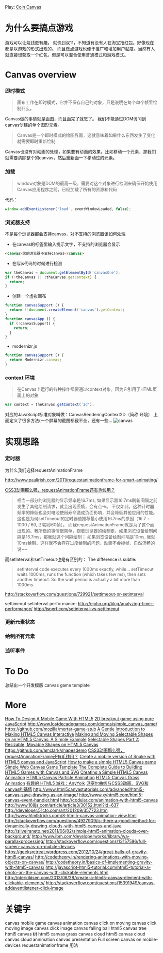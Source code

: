 Play: [Coin Canvas](http://gyf1.com/coin-canvas/)

# 为什么要搞点游戏
游戏可以让烧钱更有趣。
就快到双11，不知道有没有人在淘宝抢红包，好像现在都是以游戏的形式出现的。
而且做点游戏也便于推广和增加用户黏度。当然有人就直接想获取一个红包。但是可以混合使用普通模式和游戏模式。

# Canvas overview
### 即时模式
> 画布工作在即时模式，它并不保存自己的对象，只是说明在每个单个帧里绘制什么。

Canvas做的事情就是画图，而且画完了就忘了。
我们不能通过DOM访问到canvas创建的单个图形元素。

> Canvas是一个即时模式的绘图界面，这就意味着如果什么东西发生了变化就需要即时重新绘制

Canvas也没有对动画的处理，如果要有动画的效果，比如移动一个元素，那我们就需要清除整个的canvas，然后重新画一下移动过的元素。

### 加载
> window对象是DOM的最高一级，需要对这个对象进行检测来确保开始使用Canvas应用程序之前，已经加载了所有的资源和代码

代码：
```javascript
window.addEventListener('load', eventWindowLoaded, false);
```

### 浏览器支持
不是每个浏览器都会支持canvas，对不支持的浏览器该如何处理
* 在canvas的标签里输入提示文字，不支持的浏览器会显示
```html
<canvas>您的浏览器不支持canvas</canvas>
```
* 在写js代码的时候进行检测
```javascript
var theCanvas = document.getElementById('canvasOne');
if (!theCanvas || !theCanvas.getContext) {
  return;
}
```
* 创建一个虚拟画布
```javascript
function canvasSupport () {
  return !!document.createElement('canvas').getContext;
}
function canvasApp () {
  if (!canvasSupport) {
    return;
  }
}
```
* modernizr.js
```javascript
function canvasSupport () {
  return Modernizr.canvas;
}
```
### context 环境
> 在Canvas上运行的各种操作都要通过context对象，因为它引用了HTML页面上的对象

```javascript
var context = theCanvas.getContext('2d');
```
对应的JavaScript标准对象叫做：CanvasRenderingContext2D（简称 环境）
上面定义了很多方法(一个屏幕的截图都截不全，还有一些...
![canvas](https://cloud.githubusercontent.com/assets/6308804/10778529/1c7c2ec2-7d62-11e5-820f-3a49c986d9e9.jpg)






# 实现思路
### 定时器
为什么我们选择requestAnimationFrame

http://www.paulirish.com/2011/requestanimationframe-for-smart-animating/

[CSS3动画那么强，requestAnimationFrame还有毛线用？](http://www.zhangxinxu.com/wordpress/2013/09/css3-animation-requestanimationframe-tween-动画算法/)

> 相当一部分的浏览器的显示频率是16.7ms, 如果显示器16.7ms刷新间隔之前发生了其他绘制请求，就会出现丢帧，会有点卡。
不仅如此，这种计时器频率的降低也会对电池使用寿命造成负面影响，并会降低其他应用的性能。
这也是为何setTimeout的定时器值推荐最小使用16.7ms的原因（16.7 = 1000 / 60, 即每秒60帧）。
而我requestAnimationFrame就是为了这个而出现的。我所做的事情很简单，跟着浏览器的绘制走，如果浏览设备绘制间隔是16.7ms，那我就这个间隔绘制；
如果浏览设备绘制间隔是10ms, 我就10ms绘制。这样就不会存在过度绘制的问题，动画不会掉帧，自然流畅的说~~


而setInterval和setTimeout也是有区别的：
The difference is subtle:

> setInterval code executes every 1000ms exactly, while...
setTimeout waits 1000ms, runs the function (which takes few ms), then sets another timeout. So the wait period is actually a bit more than 1000ms.

http://stackoverflow.com/questions/729921/settimeout-or-setinterval

settimeout setinterval performance:
http://ejohn.org/blog/analyzing-timer-performance/
http://jsperf.com/setinterval-vs-settimeout

### 更新元素状态
### 绘制所有元素
### 监听事件



# To Do
总结出一个开发模版 canvas game template

# More
[How To Design A Mobile Game With HTML5](http://www.smashingmagazine.com/2012/10/design-your-own-mobile-game/)
[2D breakout game using pure JavaScript](https://developer.mozilla.org/en-US/docs/Games/Workflows/2D_Breakout_game_pure_JavaScript)
http://www.lostdecadegames.com/demos/simple_canvas_game/
https://github.com/mozilla/mortar-game-stub
[A Gentle Introduction to Making HTML5 Canvas Interactive](http://simonsarris.com/blog/510-making-html5-canvas-useful)
[Making and Moving Selectable Shapes on an HTML5 Canvas: A Simple Example](http://simonsarris.com/blog/140-canvas-moving-selectable-shapes)
[Selectable Shapes Part 2: Resizable, Movable Shapes on HTML5 Canvas](http://simonsarris.com/blog/225-canvas-selecting-resizing-shape)
https://github.com/amclark/shapesdemo
[CSS3动画那么强，requestAnimationFrame还有毛线用？](http://www.zhangxinxu.com/wordpress/2013/09/css3-animation-requestanimationframe-tween-动画算法/)
[Create a mobile version of Snake with HTML5 canvas and JavaScript](http://www.creativebloq.com/html5/create-mobile-version-snake-html5-canvas-and-javascript-11116657)
[How to make a simple HTML5 Canvas game](http://www.lostdecadegames.com/how-to-make-a-simple-html5-canvas-game/)
[Simple Web Canvas Game Template](https://github.com/mozilla/WebGameStub)
[The Complete Guide to Building HTML5 Games with Canvas and SVG](http://www.sitepoint.com/the-complete-guide-to-building-html5-games-with-canvas-and-svg/)
[Creating a Simple HTML5 Canvas Animation](http://www.kirupa.com/html5/creating_simple_html5_canvas_animation.htm)
[HTML5 Canvas Particle Animation](http://timothypoon.com/blog/2011/01/19/html5-canvas-particle-animation/)
[HTML5 Canvas Grass Animation](http://cssdeck.com/labs/4ksohwya)
[有趣的 HTML5 游戏：AnyYolk](http://www.open-open.com/lib/view/open1366943744671.html)
[贝塞尔曲线与CSS3动画、SVG和canvas的基情](http://www.zhangxinxu.com/wordpress/2013/08/%E8%B4%9D%E5%A1%9E%E5%B0%94%E6%9B%B2%E7%BA%BF-cubic-bezier-css3%E5%8A%A8%E7%94%BB-svg-canvas/)
http://www.html5canvastutorials.com/advanced/html5-canvas-save-drawing-as-an-image/
http://www.xyhtml5.com/html5-canvas-event-handler.html
http://codular.com/animation-with-html5-canvas
http://www.108js.com/article/article3/30152.html?id=637
http://developer.51cto.com/art/201209/357723.htm
http://www.html5tricks.com/8-html5-canvas-animation-view.html
http://stackoverflow.com/questions/4927909/is-there-a-good-method-for-dynamically-drawing-clouds-with-html5-canvas-and-java
http://silveiraneto.net/2011/06/02/simple-html5-animation-clouds-over-background/
http://www.ibm.com/developerworks/library/wa-parallaxprocessing/
http://stackoverflow.com/questions/13157586/full-screen-canvas-on-mobile-devices
https://geeksretreat.wordpress.com/2012/10/24/great-balls-of-gravity-html5-canvas/
http://codetheory.in/rendering-animations-with-moving-objects-on-canvas/
http://codetheory.in/basics-of-implementing-gravity-with-html5-canvas/
http://javascript-html5-tutorial.com/html5-tutorial-a-photo-on-the-canvas-with-clickable-elements.html
http://pterkildsen.com/2013/06/28/create-a-html5-canvas-element-with-clickable-elements/
http://stackoverflow.com/questions/15391949/canvas-addeventlistener-click-image

# 关键字
canvas  mobile game
canvas animation
canvas click on moving
canvas click moving image
canvas click image
canvas falling ball
html5 canvas tree
html5 canvas 树
html5 canvas grass
canvas cloud
html5 canvas cloud
canvas cloud annimation
canvas  presentation
Full screen canvas on mobile-devices
requestanimationframe 用法
